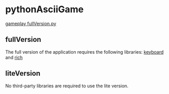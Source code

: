 # pythonAsciiGame
[gameplay fullVersion.py](https://youtu.be/yHzGacnRHmY)

## fullVersion
The full version of the application requires the following libraries: [keyboard](https://pypi.org/project/keyboard/) and [rich](https://pypi.org/project/rich/)

## liteVersion
No third-party libraries are required to use the lite version.
